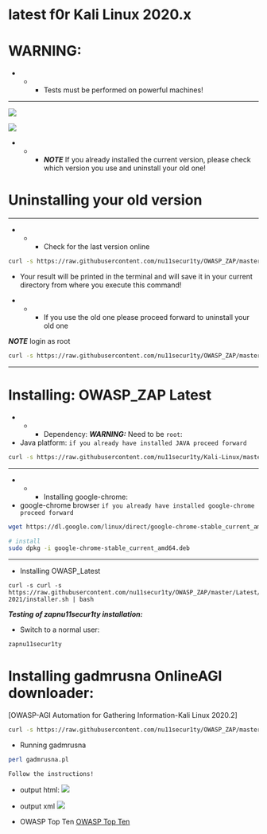 # latest f0r Kali Linux 2020.x

# WARNING: 
- - - Tests must be performed on powerful machines!

------------------------------------------------------------------------------------------------------------------------

![](https://github.com/nu11secur1ty/OWASP_ZAP/blob/master/wall/owasp_logo_milan.png)

[![](https://github.com/nu11secur1ty/OWASP_ZAP/blob/master/Latest/screen/gadmrusnar1.gif)](https://www.youtube.com/watch?v=HNjs5yuZ7Xg)

- - - ***NOTE*** If you already installed the current version, please check which version you use and uninstall your old one!
# Uninstalling your old version


-------------------------------------------------------------------------------------------------------------------

- - - Check for the last version online
```bash 
curl -s https://raw.githubusercontent.com/nu11secur1ty/OWASP_ZAP/master/Check_Version/owaspver.py | python3
```
- Your result will be printed in the terminal and will save it in your current directory from where you execute this command!

- - - If you use the old one please proceed forward to uninstall your old one 

***NOTE*** login as root

```bash
curl -s https://raw.githubusercontent.com/nu11secur1ty/OWASP_ZAP/master/Latest/uninstaller/uninstaller.sh | bash
```
-----------------------------------------------------------------------------------------------------------

# Installing: OWASP_ZAP Latest

 - - - Dependency:
 ***WARNING:*** Need to be `root`:
 - Java platform: `if you already have installed JAVA proceed forward`
 
```bash
curl -s https://raw.githubusercontent.com/nu11secur1ty/Kali-Linux/master/JAVA-INSTALLER-SILENT-MOD/javas1lent.sh | bash
```
----------------------------------------------------------------------------------------------------------
- - - Installing google-chrome:
- google-chrome browser `if you already have installed google-chrome proceed forward`

```bash
wget https://dl.google.com/linux/direct/google-chrome-stable_current_amd64.deb

# install
sudo dpkg -i google-chrome-stable_current_amd64.deb
```
------------------------------------------------------------------------------------------------------------
- Installing OWASP_Latest
```
curl -s curl -s https://raw.githubusercontent.com/nu11secur1ty/OWASP_ZAP/master/Latest/KaliLinux-2021/installer.sh | bash
```
***Testing of zapnu11secur1ty installation:***
- Switch to a normal user:
```bash
zapnu11secur1ty
```

# Installing  gadmrusna OnlineAGI downloader: 

[OWASP-AGI Automation for Gathering Information-Kali Linux 2020.2]


```bash
curl -s https://raw.githubusercontent.com/nu11secur1ty/OWASP_ZAP/master/Latest/onlineAGI/gadmrusna_download.sh | bash
```
- Running gadmrusna
```bash
perl gadmrusna.pl
```
`Follow the instructions!`


- output html:
![](https://github.com/nu11secur1ty/OWASP_ZAP/blob/master/Latest/screen/1.png)

- output xml
![](https://github.com/nu11secur1ty/OWASP_ZAP/blob/master/Latest/screen/2.png)

- OWASP Top Ten
[OWASP Top Ten](https://owasp.org/www-project-top-ten/)
